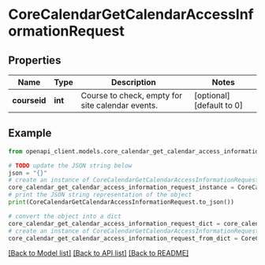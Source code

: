 # CoreCalendarGetCalendarAccessInformationRequest


## Properties

Name | Type | Description | Notes
------------ | ------------- | ------------- | -------------
**courseid** | **int** | Course to check, empty for site calendar events. | [optional] [default to 0]

## Example

```python
from openapi_client.models.core_calendar_get_calendar_access_information_request import CoreCalendarGetCalendarAccessInformationRequest

# TODO update the JSON string below
json = "{}"
# create an instance of CoreCalendarGetCalendarAccessInformationRequest from a JSON string
core_calendar_get_calendar_access_information_request_instance = CoreCalendarGetCalendarAccessInformationRequest.from_json(json)
# print the JSON string representation of the object
print(CoreCalendarGetCalendarAccessInformationRequest.to_json())

# convert the object into a dict
core_calendar_get_calendar_access_information_request_dict = core_calendar_get_calendar_access_information_request_instance.to_dict()
# create an instance of CoreCalendarGetCalendarAccessInformationRequest from a dict
core_calendar_get_calendar_access_information_request_from_dict = CoreCalendarGetCalendarAccessInformationRequest.from_dict(core_calendar_get_calendar_access_information_request_dict)
```
[[Back to Model list]](../README.md#documentation-for-models) [[Back to API list]](../README.md#documentation-for-api-endpoints) [[Back to README]](../README.md)


